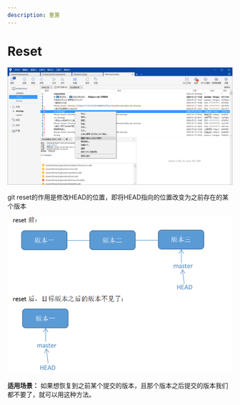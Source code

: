 ```yaml
---
description: 重置
---
```


# Reset

![](../../.gitbook/assets/pi-zhu-20200730-094442.png)

git reset的作用是修改HEAD的位置，即将HEAD指向的位置改变为之前存在的某个版本

![](../../.gitbook/assets/ahr0cdovl2ltzy5ibg9nlmnzzg4ubmv0lziwmtgwnde0mjeymjixmdmz-1-.jpg)

 **适用场景：** 如果想恢复到之前某个提交的版本，且那个版本之后提交的版本我们都不要了，就可以用这种方法。

